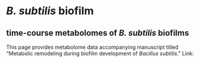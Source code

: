 # *B. subtilis* biofilm
## time-course metabolomes of *B. subtilis* biofilms
This page provides metabolome data accompanying manuscript titled "Metabolic remodeling during biofilm development of *Bacillus subtilis*." 
Link:

